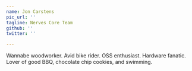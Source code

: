 ```yaml
---
name: Jon Carstens
pic_url: ''
tagline: Nerves Core Team
github: ''
twitter: ''

---
```

Wannabe woodworker. Avid bike rider. OSS enthusiast. Hardware fanatic. Lover of good BBQ, chocolate chip cookies, and swimming.